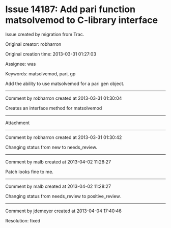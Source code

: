 # Issue 14187: Add pari function matsolvemod to C-library interface

Issue created by migration from Trac.

Original creator: robharron

Original creation time: 2013-03-31 01:27:03

Assignee: was

Keywords: matsolvemod, pari, gp

Add the ability to use matsolvemod for a pari gen object. 


---

Comment by robharron created at 2013-03-31 01:30:04

Creates an interface method for matsolvemod


---

Attachment


---

Comment by robharron created at 2013-03-31 01:30:42

Changing status from new to needs_review.


---

Comment by malb created at 2013-04-02 11:28:27

Patch looks fine to me.


---

Comment by malb created at 2013-04-02 11:28:27

Changing status from needs_review to positive_review.


---

Comment by jdemeyer created at 2013-04-04 17:40:46

Resolution: fixed
